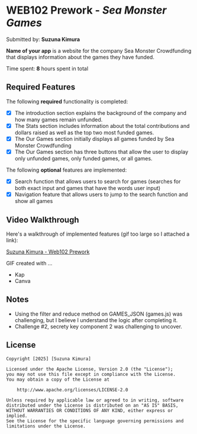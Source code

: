 # WEB102 Prework - *Sea Monster Games*

Submitted by: **Suzuna Kimura**

**Name of your app** is a website for the company Sea Monster Crowdfunding that displays information about the games they have funded.

Time spent: **8** hours spent in total

## Required Features

The following **required** functionality is completed:

* [x] The introduction section explains the background of the company and how many games remain unfunded.
* [x] The Stats section includes information about the total contributions and dollars raised as well as the top two most funded games.
* [x] The Our Games section initially displays all games funded by Sea Monster Crowdfunding
* [x] The Our Games section has three buttons that allow the user to display only unfunded games, only funded games, or all games.

The following **optional** features are implemented:

* [x] Search function that allows users to search for games (searches for both exact input and games that have the words user input)
* [x] Navigation feature that allows users to jump to the search function and show all games

## Video Walkthrough

Here's a walkthrough of implemented features (gif too large so I attached a link):

[Suzuna Kimura - Web102 Prework](https://www.canva.com/design/DAGbSeMGhCg/ilF38Npk8MReT-rZqkPNLQ/edit?utm_content=DAGbSeMGhCg&utm_campaign=designshare&utm_medium=link2&utm_source=sharebutton)

<!-- Replace this with whatever GIF tool you used! -->
GIF created with ...  
- Kap
- Canva


## Notes
- Using the filter and reduce method on GAMES_JSON (games.js) was challenging, but I believe I understand the logic after completing it.
- Challenge #2, secrety key component 2 was challenging to uncover. 

## License

    Copyright [2025] [Suzuna Kimura]

    Licensed under the Apache License, Version 2.0 (the "License");
    you may not use this file except in compliance with the License.
    You may obtain a copy of the License at

        http://www.apache.org/licenses/LICENSE-2.0

    Unless required by applicable law or agreed to in writing, software
    distributed under the License is distributed on an "AS IS" BASIS,
    WITHOUT WARRANTIES OR CONDITIONS OF ANY KIND, either express or implied.
    See the License for the specific language governing permissions and
    limitations under the License.
